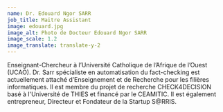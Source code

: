 ```yaml
---
name: Dr. Edouard Ngor SARR
job_title: Maitre Assistant
image: edouard.jpg
image_alt: Photo de Docteur Edouard Ngor SARR
image_scale: 1.2
image_translate: translate-y-2
---
```


Enseignant-Chercheur à l’Université Catholique de l’Afrique de l’Ouest (UCAO). Dr. Sarr spécialiste en automatisation du fact-checking est actuellement attaché d’Enseignement et de Recherche pour les filières informatiques. Il est membre du projet de recherche CHECK4DECISION basé à l'Université de THIES et financé par le CEAMITIC. Il est également entrepreneur, Directeur et Fondateur de la Startup S@RRIS.
